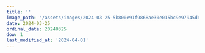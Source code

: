 ```yaml
---
title: ''
image_path: "/assets/images/2024-03-25-5b800e91f9868ae30e015bc9e97945dd.jpeg"
date: 2024-03-25
ordinal_date: 20240325
dow: 1
last_modified_at: '2024-04-01'
---
```


